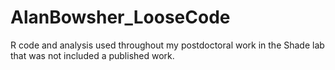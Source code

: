 # AlanBowsher_LooseCode
R code and analysis used throughout my postdoctoral work in the Shade lab that was not included a published work. 

